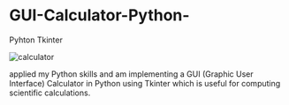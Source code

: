 # GUI-Calculator-Python-
Pyhton Tkinter 

![calculator](https://user-images.githubusercontent.com/35209670/40624482-93083518-62ca-11e8-84dd-446c5eafeee0.PNG)

applied my Python skills and am implementing a GUI (Graphic User Interface) Calculator in Python using Tkinter which is useful for computing scientific calculations.
